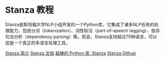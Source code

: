 # Stanza 教程

<show-structure depth="2"/>

Stanza是斯坦福大学NLP小组开发的一个Python库，它集成了诸多NLP任务的处理能力，包括分词（tokenization）、词性标注（part-of-speech tagging）、依存句法分析（dependency parsing）等。而且，Stanza支持超过70种语言，可以说是一个真正的多语言处理工具。


<seealso>
<category ref="ref_docs">
    <a href="https://mp.weixin.qq.com/s/0kwkCVm_uHZOz-t8erKANw">Stanza 简介</a>
    <a href="https://stanfordnlp.github.io/stanza">Stanza 文档</a>
    <a href="https://mp.weixin.qq.com/s/tmxfwZ4iaN8VifvH75ytig">超棒的 Python 库: Stanza</a>
</category>
<category ref="ref_github">
    <a href="https://github.com/stanfordnlp/stanza">Stanza Github</a>
</category>
<category ref="ref_issues"></category>
<category ref="ref_hf"></category>
<category ref="ref_ms"></category>
</seealso>